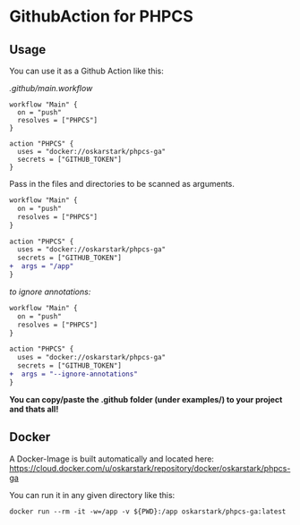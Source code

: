 # GithubAction for PHPCS

## Usage

You can use it as a Github Action like this:

_.github/main.workflow_
```
workflow "Main" {
  on = "push"
  resolves = ["PHPCS"]
}

action "PHPCS" {
  uses = "docker://oskarstark/phpcs-ga"
  secrets = ["GITHUB_TOKEN"]
}
```

Pass in the files and directories to be scanned as arguments.

```diff
workflow "Main" {
  on = "push"
  resolves = ["PHPCS"]
}

action "PHPCS" {
  uses = "docker://oskarstark/phpcs-ga"
  secrets = ["GITHUB_TOKEN"]
+  args = "/app"
}
```

_to ignore annotations:_
```diff
workflow "Main" {
  on = "push"
  resolves = ["PHPCS"]
}

action "PHPCS" {
  uses = "docker://oskarstark/phpcs-ga"
  secrets = ["GITHUB_TOKEN"]
+  args = "--ignore-annotations"
}
```

**You can copy/paste the .github folder (under examples/) to your project and thats all!**

## Docker

A Docker-Image is built automatically and located here:
https://cloud.docker.com/u/oskarstark/repository/docker/oskarstark/phpcs-ga

You can run it in any given directory like this:

`docker run --rm -it -w=/app -v ${PWD}:/app oskarstark/phpcs-ga:latest`

